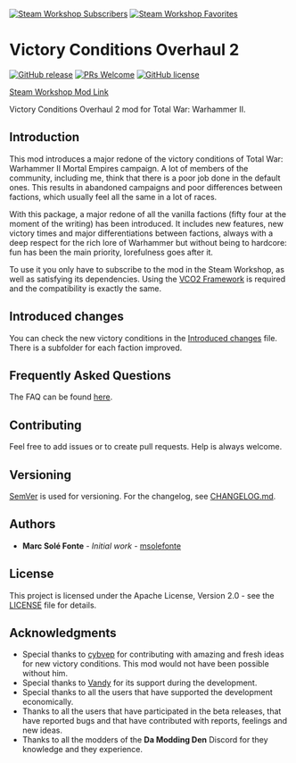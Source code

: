 [![Steam Workshop Subscribers](https://img.shields.io/endpoint?style=for-the-badge&url=https%3A%2F%2Fshieldsio-steam-workshop.jross.me%2F2165815189%2Fsubscriptions-text)](https://steamcommunity.com/sharedfiles/filedetails/?id=2165815189)
[![Steam Workshop Favorites](https://img.shields.io/endpoint?style=for-the-badge&url=https%3A%2F%2Fshieldsio-steam-workshop.jross.me%2F2165815189%2Ffavourites-text)](https://steamcommunity.com/sharedfiles/filedetails/?id=2165815189)

# Victory Conditions Overhaul 2

[![GitHub release](https://img.shields.io/github/release/msolefonte/tww2-vco2-main.svg?style=flat)](https://GitHub.com/msolefonte/tww2-vco2-main/releases/)
[![PRs Welcome](https://img.shields.io/badge/PRs-welcome-brightgreen.svg?style=flat)](http://makeapullrequest.com)
[![GitHub license](https://img.shields.io/github/license/msolefonte/tww2-vco2-main?style=flat)](https://github.com/msolefonte/tww2-vco2-main/blob/master/LICENSE)

[Steam Workshop Mod Link](https://steamcommunity.com/sharedfiles/filedetails/?id=2165815189)

Victory Conditions Overhaul 2 mod for Total War: Warhammer II.

## Introduction

This mod introduces a major redone of the victory conditions of Total War: Warhammer II Mortal Empires campaign. A lot
of members of the community, including me, think that there is a poor job done in the default ones. This results in
abandoned campaigns and poor differences between factions, which usually feel all the same in a lot of races.

With this package, a major redone of all the vanilla factions (fifty four at the moment of the writing) has been
introduced. It includes new features, new victory times and major differentiations between factions, always with a deep
respect for the rich lore of Warhammer but without being to hardcore: fun has been the main priority, lorefulness goes
after it.

To use it you only have to subscribe to the mod in the Steam Workshop, as well as satisfying its dependencies. Using the
[VCO2 Framework](https://www.github.com/msolefonte/tww2-vco2-framework/) is required and the compatibility is exactly
the same.

## Introduced changes

You can check the new victory conditions in the [Introduced changes](docs/README.md) file. There is a subfolder for each
faction improved.

## Frequently Asked Questions

The FAQ can be found [here](https://www.github.com/msolefonte/tww2-vco2-framework/docs/faq.md).

## Contributing

Feel free to add issues or to create pull requests. Help is always welcome.

## Versioning

[SemVer](http://semver.org/) is used for versioning. For the changelog, see [CHANGELOG.md](CHANGELOG.md).

## Authors

* **Marc Solé Fonte** - *Initial work* - [msolefonte](https://github.com/msolefonte)

## License

This project is licensed under the Apache License, Version 2.0 - see the [LICENSE](LICENSE) file for details.

## Acknowledgments

* Special thanks to [cybvep](https://steamcommunity.com/profiles/76561198329779166/) for contributing with amazing and
fresh ideas for new victory conditions. This mod would not have been possible without him.
* Special thanks to [Vandy](https://github.com/chadvandy) for its support during the development.
* Special thanks to all the users that have supported the development economically.
* Thanks to all the users that have participated in the beta releases, that have reported bugs and that have contributed
with reports, feelings and new ideas.
* Thanks to all the modders of the **Da Modding Den** Discord for they knowledge and they experience.
